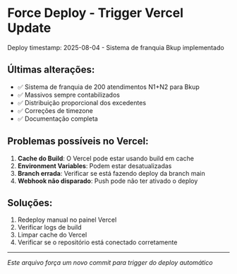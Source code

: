 # Force Deploy - Trigger Vercel Update

Deploy timestamp: 2025-08-04 - Sistema de franquia Bkup implementado

## Últimas alterações:
- ✅ Sistema de franquia de 200 atendimentos N1+N2 para Bkup
- ✅ Massivos sempre contabilizados
- ✅ Distribuição proporcional dos excedentes
- ✅ Correções de timezone
- ✅ Documentação completa

## Problemas possíveis no Vercel:
1. **Cache do Build**: O Vercel pode estar usando build em cache
2. **Environment Variables**: Podem estar desatualizadas
3. **Branch errada**: Verificar se está fazendo deploy da branch main
4. **Webhook não disparado**: Push pode não ter ativado o deploy

## Soluções:
1. Redeploy manual no painel Vercel
2. Verificar logs de build
3. Limpar cache do Vercel
4. Verificar se o repositório está conectado corretamente

---
*Este arquivo força um novo commit para trigger do deploy automático*
